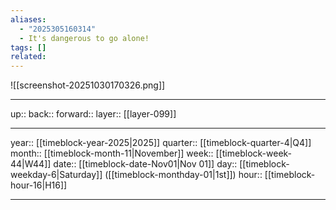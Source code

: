 ```yaml
---
aliases:
  - "2025305160314"
  - It's dangerous to go alone!
tags: []
related:
---
```


![[screenshot-20251030170326.png]]

***

up:: 
back:: 
forward:: 
layer:: [[layer-099]]

***

year:: [[timeblock-year-2025|2025]]
quarter:: [[timeblock-quarter-4|Q4]]
month:: [[timeblock-month-11|November]]
week:: [[timeblock-week-44|W44]]
date:: [[timeblock-date-Nov01|Nov 01]]
day:: [[timeblock-weekday-6|Saturday]] ([[timeblock-monthday-01|1st]])
hour:: [[timeblock-hour-16|H16]]

***
